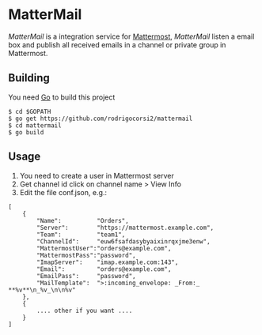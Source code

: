 # MatterMail #

*MatterMail* is a integration service for [Mattermost](http://www.mattermost.org/), *MatterMail* listen a email box and publish all received emails in a channel or private group in Mattermost.

## Building
You need [Go](http://golang.org) to build this project
```
$ cd $GOPATH
$ go get https://github.com/rodrigocorsi2/mattermail
$ cd mattermail
$ go build
```

## Usage
1. You need to create a user in Mattermost server
2. Get channel id click on channel name > View Info 
3. Edit the file conf.json, e.g.:

>
```
[
	{
		"Name":          "Orders",
		"Server":        "https://mattermost.example.com",
		"Team":          "team1",
		"ChannelId":     "euw6fsafdasybyaixinrqxjme3enw",
		"MattermostUser":"orders@example.com",
		"MattermostPass":"password",
		"ImapServer":    "imap.example.com:143",
		"Email":         "orders@example.com",
		"EmailPass":     "password",
		"MailTemplate":  ">:incoming_envelope: _From:_ **%v**\n_%v_\n\n%v"
	},
	{
		.... other if you want ....
	}
]
```